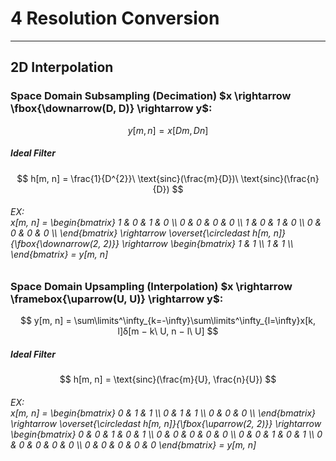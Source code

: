 # 4 Resolution Conversion
---

## 2D Interpolation

### Space Domain Subsampling (Decimation) $x \rightarrow \fbox{\downarrow(D, D)} \rightarrow y$:
$$
	y[m, n] = x[Dm, Dn]
$$

##### Ideal Filter
$$
	h[m, n] = \frac{1}{D^{2}}\ \text{sinc}(\frac{m}{D})\ \text{sinc}(\frac{n}{D})
$$

<h6>EX:<div class="math math-block">
x[m, n] = \begin{bmatrix}
	1 & 0 & 1 & 0 \\
	0 & 0 & 0 & 0 \\
	1 & 0 & 1 & 0 \\
	0 & 0 & 0 & 0 \\
\end{bmatrix}
	\rightarrow \overset{\circledast h[m, n]}{\fbox{\downarrow(2, 2)}} \rightarrow
\begin{bmatrix}
	1 & 1 \\
	1 & 1 \\
\end{bmatrix} = y[m, n]
</div></h6>

### Space Domain Upsampling (Interpolation) $x \rightarrow \framebox{\uparrow(U, U)} \rightarrow y$:
$$
	y[m, n] = \sum\limits^\infty_{k=-\infty}\sum\limits^\infty_{l=\infty}x[k, l]δ[m − k\ U, n − l\ U]
$$

##### Ideal Filter

$$
h[m, n] = \text{sinc}(\frac{m}{U}, \frac{n}{U})
$$


<h6>EX:<div class="math math-block">
x[m, n] = \begin{bmatrix}
	0 & 1 & 1 \\
	0 & 1 & 1 \\
	0 & 0 & 0 \\
\end{bmatrix}
	\rightarrow \overset{\circledast h[m, n]}{\fbox{\uparrow(2, 2)}} \rightarrow
\begin{bmatrix}
	0 & 0 & 1 & 0 & 1 \\
	0 & 0 & 0 & 0 & 0 \\
	0 & 0 & 1 & 0 & 1 \\
	0 & 0 & 0 & 0 & 0 \\
	0 & 0 & 0 & 0 & 0
\end{bmatrix} = y[m, n]
</div></h6>